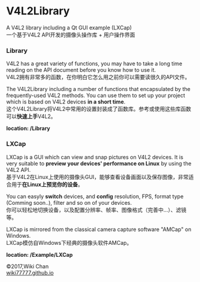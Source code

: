 # V4L2Library
A V4L2 library including a Qt GUI example (LXCap)  
一个基于V4L2 API开发的摄像头操作库 + 用户操作界面
### Library
V4L2 has a great variety of functions, you may have to take a long time reading on the API document before you know how to use it.  
V4L2拥有非常多的函数，在你明白它怎么用之前你可以需要读很久的API文件。  
  
The V4L2Library including a number of functions that encapsulated by the frequently-used V4L2 methods. You can use them to set up your project which is based on V4L2 devices **in a short time**.  
这个V4L2Library将V4L2中常用的设置封装成了函数库。参考或使用这些库函数可以**快速上手**V4L2。  
  
**location:  /Library**  
### LXCap  
LXCap is a GUI which can view and snap pictures on V4L2 devices. It is very suitable to **preview your devices' performance on Linux** by using the V4L2 API.  
基于V4L2在Linux上使用的摄像头GUI，能够查看设备画面以及保存图像，非常适合用于**在Linux上预览你的设备**。  
  
You can easyly **switch** devices, and **config** resolution, FPS, format type (Comming soon..), filter and so on of your devices.  
你可以轻松地切换设备，以及配置分辨率、帧率、图像格式（完善中...）、滤镜等。  
  
LXCap is mirrored from the classical camera capture software "AMCap" on Windows.  
LXCap模仿自Windows下经典的摄像头软件AMCap。  
  
**location: /Example/LXCap**  

©2017,Wiki Chan  
[wiki77777.github.io](https://wiki77777.github.io)  
